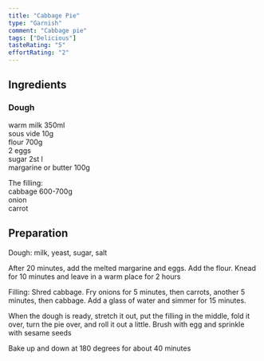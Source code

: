 ```yaml
---
title: "Cabbage Pie"
type: "Garnish"
comment: "Cabbage pie"
tags: ["Delicious"]
tasteRating: "5"
effortRating: "2"
---
```


## Ingredients

### Dough

warm milk 350ml  
sous vide 10g  
flour 700g  
2 eggs  
sugar 2st l  
margarine or butter 100g

The filling:  
cabbage 600-700g  
onion  
carrot

## Preparation

Dough: milk, yeast, sugar, salt

After 20 minutes, add the melted margarine and eggs. Add the flour. Knead for 10 minutes and leave in a warm place for 2 hours

Filling:
Shred cabbage. Fry onions for 5 minutes, then carrots, another 5 minutes, then cabbage. Add a glass of water and simmer for 15 minutes.

When the dough is ready, stretch it out, put the filling in the middle, fold it over, turn the pie over, and roll it out a little.
Brush with egg and sprinkle with sesame seeds

Bake up and down at 180 degrees for about 40 minutes
